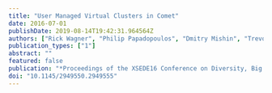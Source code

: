 ```yaml
---
title: "User Managed Virtual Clusters in Comet"
date: 2016-07-01
publishDate: 2019-08-14T19:42:31.964564Z
authors: ["Rick Wagner", "Philip Papadopoulos", "Dmitry Mishin", "Trevor Cooper", "Mahidhar Tatineti", "Gregor von Laszewski", "Fugang Wang", "Geoffrey C. Fox"]
publication_types: ["1"]
abstract: ""
featured: false
publication: "*Proceedings of the XSEDE16 Conference on Diversity, Big Data, and Science at Scale*"
doi: "10.1145/2949550.2949555"
---
```


